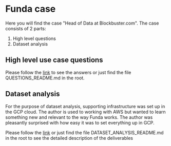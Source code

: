 # Funda case

Here you will find the case "Head of Data at Blockbuster.com".
The case consists of 2 parts:
1. High level questions
2. Dataset analysis

## High level use case questions

Please follow the [link](QUESTIONS_README.md) to see the answers or just find the file QUESTIONS_README.md in the root. 

## Dataset analysis

For the purpose of dataset analysis, supporting infrastructure was set up in the GCP cloud. The author is used 
to working with AWS but wanted to learn something new and relevant to the way Funda works. The author was pleasantly
surprised with how easy it was to set everything up in GCP.

Please follow the [link](DATASET_ANALYSIS_README.md) or just find the file DATASET_ANALYSIS_README.md in the root 
to see the detailed description of the deliverables
